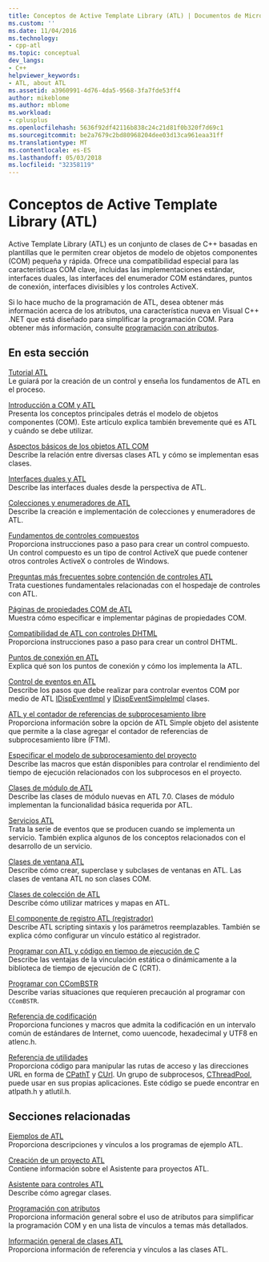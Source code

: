 ```yaml
---
title: Conceptos de Active Template Library (ATL) | Documentos de Microsoft
ms.custom: ''
ms.date: 11/04/2016
ms.technology:
- cpp-atl
ms.topic: conceptual
dev_langs:
- C++
helpviewer_keywords:
- ATL, about ATL
ms.assetid: a3960991-4d76-4da5-9568-3fa7fde53ff4
author: mikeblome
ms.author: mblome
ms.workload:
- cplusplus
ms.openlocfilehash: 5636f92df42116b838c24c21d81f0b320f7d69c1
ms.sourcegitcommit: be2a7679c2bd80968204dee03d13ca961eaa31ff
ms.translationtype: MT
ms.contentlocale: es-ES
ms.lasthandoff: 05/03/2018
ms.locfileid: "32358119"
---
```

# <a name="active-template-library-atl-concepts"></a>Conceptos de Active Template Library (ATL)
Active Template Library (ATL) es un conjunto de clases de C++ basadas en plantillas que le permiten crear objetos de modelo de objetos componentes (COM) pequeña y rápida. Ofrece una compatibilidad especial para las características COM clave, incluidas las implementaciones estándar, interfaces duales, las interfaces del enumerador COM estándares, puntos de conexión, interfaces divisibles y los controles ActiveX.  
  
 Si lo hace mucho de la programación de ATL, desea obtener más información acerca de los atributos, una característica nueva en Visual C++ .NET que está diseñado para simplificar la programación COM. Para obtener más información, consulte [programación con atributos](../windows/attributed-programming-concepts.md).  
  
## <a name="in-this-section"></a>En esta sección  
 [Tutorial ATL](../atl/active-template-library-atl-tutorial.md)  
 Le guiará por la creación de un control y enseña los fundamentos de ATL en el proceso.  
  
 [Introducción a COM y ATL](../atl/introduction-to-com-and-atl.md)  
 Presenta los conceptos principales detrás el modelo de objetos componentes (COM). Este artículo explica también brevemente qué es ATL y cuándo se debe utilizar.  
  
 [Aspectos básicos de los objetos ATL COM](../atl/fundamentals-of-atl-com-objects.md)  
 Describe la relación entre diversas clases ATL y cómo se implementan esas clases.  
  
 [Interfaces duales y ATL](../atl/dual-interfaces-and-atl.md)  
 Describe las interfaces duales desde la perspectiva de ATL.  
  
 [Colecciones y enumeradores de ATL](../atl/atl-collections-and-enumerators.md)  
 Describe la creación e implementación de colecciones y enumeradores de ATL.  
  
 [Fundamentos de controles compuestos](../atl/atl-composite-control-fundamentals.md)  
 Proporciona instrucciones paso a paso para crear un control compuesto. Un control compuesto es un tipo de control ActiveX que puede contener otros controles ActiveX o controles de Windows.  
  
 [Preguntas más frecuentes sobre contención de controles ATL](../atl/atl-control-containment-faq.md)  
 Trata cuestiones fundamentales relacionadas con el hospedaje de controles con ATL.  
  
 [Páginas de propiedades COM de ATL](../atl/atl-com-property-pages.md)  
 Muestra cómo especificar e implementar páginas de propiedades COM.  
  
 [Compatibilidad de ATL con controles DHTML](../atl/atl-support-for-dhtml-controls.md)  
 Proporciona instrucciones paso a paso para crear un control DHTML.  
  
 [Puntos de conexión en ATL](../atl/atl-connection-points.md)  
 Explica qué son los puntos de conexión y cómo los implementa la ATL.  
  
 [Control de eventos en ATL](../atl/event-handling-and-atl.md)  
 Describe los pasos que debe realizar para controlar eventos COM por medio de ATL [IDispEventImpl](../atl/reference/idispeventimpl-class.md) y [IDispEventSimpleImpl](../atl/reference/idispeventsimpleimpl-class.md) clases.  
  
 [ATL y el contador de referencias de subprocesamiento libre](../atl/atl-and-the-free-threaded-marshaler.md)  
 Proporciona información sobre la opción de ATL Simple objeto del asistente que permite a la clase agregar el contador de referencias de subprocesamiento libre (FTM).  
  
 [Especificar el modelo de subprocesamiento del proyecto](../atl/specifying-the-threading-model-for-a-project-atl.md)  
 Describe las macros que están disponibles para controlar el rendimiento del tiempo de ejecución relacionados con los subprocesos en el proyecto.  
  
 [Clases de módulo de ATL](../atl/atl-module-classes.md)  
 Describe las clases de módulo nuevas en ATL 7.0. Clases de módulo implementan la funcionalidad básica requerida por ATL.  
  
 [Servicios ATL](../atl/atl-services.md)  
 Trata la serie de eventos que se producen cuando se implementa un servicio. También explica algunos de los conceptos relacionados con el desarrollo de un servicio.  
  
 [Clases de ventana ATL](../atl/atl-window-classes.md)  
 Describe cómo crear, superclase y subclases de ventanas en ATL. Las clases de ventana ATL no son clases COM.  
  
 [Clases de colección de ATL](../atl/atl-collection-classes.md)  
 Describe cómo utilizar matrices y mapas en ATL.  
  
 [El componente de registro ATL (registrador)](../atl/atl-registry-component-registrar.md)  
 Describe ATL scripting sintaxis y los parámetros reemplazables. También se explica cómo configurar un vínculo estático al registrador.  
  
 [Programar con ATL y código en tiempo de ejecución de C](../atl/programming-with-atl-and-c-run-time-code.md)  
 Describe las ventajas de la vinculación estática o dinámicamente a la biblioteca de tiempo de ejecución de C (CRT).  
  
 [Programar con CComBSTR](../atl/programming-with-ccombstr-atl.md)  
 Describe varias situaciones que requieren precaución al programar con `CComBSTR`.  
  
 [Referencia de codificación](../atl/atl-encoding-reference.md)  
 Proporciona funciones y macros que admita la codificación en un intervalo común de estándares de Internet, como uuencode, hexadecimal y UTF8 en atlenc.h.  
  
 [Referencia de utilidades](../atl/atl-utilities-reference.md)  
 Proporciona código para manipular las rutas de acceso y las direcciones URL en forma de [CPathT](../atl/reference/cpatht-class.md) y [CUrl](../atl/reference/curl-class.md). Un grupo de subprocesos, [CThreadPool](../atl/reference/cthreadpool-class.md), puede usar en sus propias aplicaciones. Este código se puede encontrar en atlpath.h y atlutil.h.  
  
## <a name="related-sections"></a>Secciones relacionadas  
 [Ejemplos de ATL](../visual-cpp-samples.md)  
 Proporciona descripciones y vínculos a los programas de ejemplo ATL.  
  
 [Creación de un proyecto ATL](../atl/reference/creating-an-atl-project.md)  
 Contiene información sobre el Asistente para proyectos ATL.  
  
 [Asistente para controles ATL](../atl/reference/atl-control-wizard.md)  
 Describe cómo agregar clases.  
  
 [Programación con atributos](../windows/attributed-programming-concepts.md)  
 Proporciona información general sobre el uso de atributos para simplificar la programación COM y en una lista de vínculos a temas más detallados.  
  
 [Información general de clases ATL](../atl/atl-class-overview.md)  
 Proporciona información de referencia y vínculos a las clases ATL.

